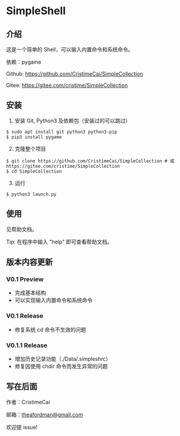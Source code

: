 # SimpleShell

## 介绍
这是一个简单的 Shell，可以输入内置命令和系统命令。

依赖：pygame

Github: https://github.com/CristimeCai/SimpleCollection

Gitee: https://gitee.com/cristime/SimpleCollection

## 安装
1. 安装 Git, Python3 及依赖包（安装过的可以跳过）
```shell
$ sudo apt install git python3 python3-pip
$ pip3 install pygame
```
2. 克隆整个项目
```shell
$ git clone https://github.com/CristimeCai/SimpleCollection # 或 https://gitee.com/cristime/SimpleCollection
$ cd SimpleCollection
```
3. 运行
```shell
$ python3 launch.py
```

## 使用
见帮助文档。

Tip: 在程序中输入 "help" 即可查看帮助文档。

## 版本内容更新
### V0.1 Preview
* 完成基本结构
* 可以实现输入内置命令和系统命令

### V0.1 Release
* 修复系统 cd 命令不生效的问题

### V0.1.1 Release
* 增加历史记录功能（./Data/.simpleshrc）
* 修复因使用 chdir 命令而发生异常的问题

## 写在后面
作者：CristimeCai

邮箱：theafordman@gmail.com

欢迎提 issue!

